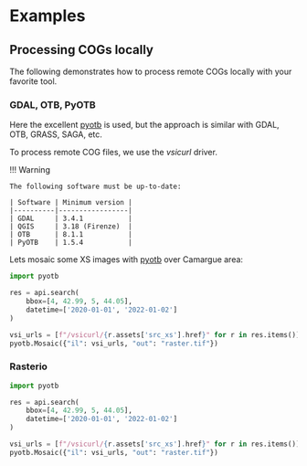 # Examples

## Processing COGs locally

The following demonstrates how to process remote COGs locally with your 
favorite tool.

### GDAL, OTB, PyOTB

Here the excellent [pyotb](https://pyotb.readthedocs.io/) is used, but the 
approach is similar with GDAL, OTB, GRASS, SAGA, etc.

To process remote COG files, we use the *vsicurl* driver.

!!! Warning

    The following software must be up-to-date:

    | Software | Minimum version |
    |----------|-----------------|
    | GDAL     | 3.4.1           |
    | QGIS     | 3.18 (Firenze)  |
    | OTB      | 8.1.1           |
    | PyOTB    | 1.5.4           |

Lets mosaic some XS images with [pyotb](https://pypi.org/project/pyotb/) over 
Camargue area:

```python
import pyotb

res = api.search(
    bbox=[4, 42.99, 5, 44.05],
    datetime=['2020-01-01', '2022-01-02']
)

vsi_urls = [f"/vsicurl/{r.assets['src_xs'].href}" for r in res.items()]
pyotb.Mosaic({"il": vsi_urls, "out": "raster.tif"})
```

### Rasterio

```python
import pyotb

res = api.search(
    bbox=[4, 42.99, 5, 44.05],
    datetime=['2020-01-01', '2022-01-02']
)

vsi_urls = [f"/vsicurl/{r.assets['src_xs'].href}" for r in res.items()]
pyotb.Mosaic({"il": vsi_urls, "out": "raster.tif"})
```
